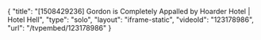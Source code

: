 {
    "title": "[1508429236] Gordon is Completely Appalled by Hoarder Hotel | Hotel Hell",
    "type": "solo",
    "layout": "iframe-static",
    "videoId": "123178986",
    "url": "\/tvpembed\/123178986"
}